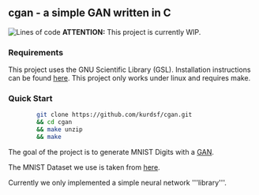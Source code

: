 ## cgan - a simple GAN written in C 
![Lines of code](https://img.shields.io/tokei/lines/github/kurdsf/cgan?style=plastic)
**ATTENTION:** This project is currently WIP.

### Requirements
This project uses the GNU Scientific Library (GSL). 
Installation instructions can be found [here](https://www.gnu.org/software/gsl/#downloading).
This project only works under linux and requires make.

### Quick Start
```bash 
        git clone https://github.com/kurdsf/cgan.git 
        && cd cgan 
        && make unzip
        && make 
```

The goal of the project is to generate MNIST Digits with 
a [GAN](https://en.wikipedia.org/wiki/Generative_adversarial_network).

The MNIST Dataset we use is taken from [here](https://learn.microsoft.com/en-us/azure/open-datasets/dataset-mnist?tabs=azure-storage).

Currently we only implemented a simple neural network '''library'''.










